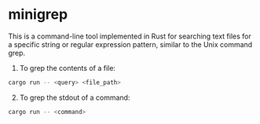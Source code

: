 # minigrep

This is a command-line tool implemented in Rust for searching text files for a specific string or regular expression pattern, similar to the Unix command grep.

1. To grep the contents of a file:

```sh
cargo run -- <query> <file_path>
```

2. To grep the stdout of a command:

```sh
cargo run -- <command> 
```
